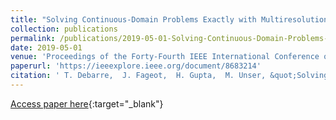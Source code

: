 ```yaml
---
title: "Solving Continuous-Domain Problems Exactly with Multiresolution B-Splines"
collection: publications
permalink: /publications/2019-05-01-Solving-Continuous-Domain-Problems-Exactly-with-Multiresolution-B-Splines
date: 2019-05-01
venue: 'Proceedings of the Forty-Fourth IEEE International Conference on Acoustics, Speech, and Signal Processing (ICASSP&apos;19)'
paperurl: 'https://ieeexplore.ieee.org/document/8683214'
citation: ' T. Debarre,  J. Fageot,  H. Gupta,  M. Unser, &quot;Solving Continuous-Domain Problems Exactly with Multiresolution B-Splines.&quot; Proceedings of the Forty-Fourth IEEE International Conference on Acoustics, Speech, and Signal Processing (ICASSP&amp;apos;19), 2019.'
---
```

[Access paper here](https://ieeexplore.ieee.org/document/8683214){:target="_blank"}
